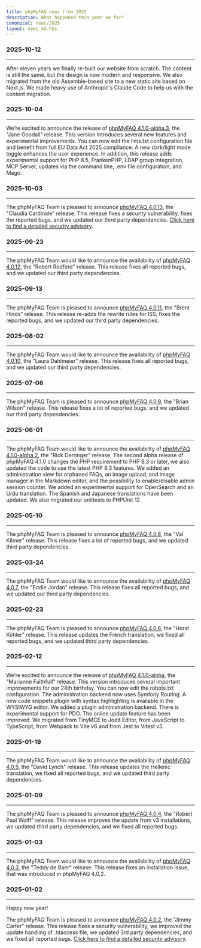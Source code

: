 ```yaml
---
title: phpMyFAQ news from 2025
description: What happened this year so far?
canonical: news/2025
layout: news_md.hbs
---
```


### 2025-10-12

---

After eleven years we finally re-built our website from scratch.
The content is still the same, but the design is now modern and responsive.
We also migrated from the old Assemble-based site to a new static site based on Next.js.
We made heavy use of Anthropic's Claude Code to help us with the content migration.

### 2025-10-04

---

We’re excited to announce the release of [phpMyFAQ 4.1.0-alpha.3](/download), the "Jane Goodall" release.
This version introduces several new features and experimental improvements.
You can now edit the llms.txt configuration file and benefit from full EU Data Act 2025 compliance.
A new dark/light mode toggle enhances the user experience.
In addition, this release adds experimental support for PHP 8.5, FrankenPHP, LDAP group integration, MCP Server,
updates via the command line, .env file configuration, and Mago.

### 2025-10-03

---

The phpMyFAQ Team is pleased to announce [phpMyFAQ 4.0.13](/download), the "Claudia Cardinale" release.
This release fixes a security vulnerability, fixes the reported bugs, and we updated our third party dependencies.
[Click here to find a detailed security advisory](/security/advisory-2025-10-03).

### 2025-09-23

---

The phpMyFAQ Team would like to announce the availability of [phpMyFAQ 4.0.12](/download),
the "Robert Redford" release.
This release fixes all reported bugs, and we updated our third party dependencies.

### 2025-09-13

---

The phpMyFAQ Team is pleased to announce [phpMyFAQ 4.0.11](/download), the "Brent Hinds" release.
This release re-adds the rewrite rules for ISS, fixes the reported bugs, and we updated our third party dependencies.

### 2025-08-02

---

The phpMyFAQ Team would like to announce the availability of [phpMyFAQ 4.0.10](/download), the "Laura Dahlmeier" release.
This release fixes all reported bugs, and we updated our third party dependencies.

### 2025-07-06

---

The phpMyFAQ Team is pleased to announce [phpMyFAQ 4.0.9](/download), the "Brian Wilson" release.
This release fixes a lot of reported bugs, and we updated our third party dependencies.

### 2025-06-01

---

The phpMyFAQ Team would like to announce the availability of [phpMyFAQ 4.1.0-alpha.2](/download),
the "Rick Derringer" release.
The second alpha release of phpMyFAQ 4.1.0 changes the PHP requirement to PHP 8.3 or later,
we also updated the code to use the latest PHP 8.3 features.
We added an administration view for orphaned FAQs, an image upload, and image manager in the Markdown editor, and
the possibility to enable/disable admin session counter.
We added an experimental support for OpenSearch and an Urdu translation.
The Spanish and Japanese translations have been updated.
We also migrated our unittests to PHPUnit 12.

### 2025-05-10

---

The phpMyFAQ Team is pleased to announce [phpMyFAQ 4.0.8](/download), the "Val Kilmer" release.
This release fixes a lot of reported bugs, and we updated third party dependencies.

### 2025-03-24

---

The phpMyFAQ Team would like to announce the availability of [phpMyFAQ 4.0.7](/download), the "Eddie Jordan" release.
This release fixes all reported bugs, and we updated our third party dependencies.

### 2025-02-23

---

The phpMyFAQ Team is pleased to announce [phpMyFAQ 4.0.6](/download), the "Horst Köhler" release.
This release updates the French translation, we fixed all reported bugs, and we updated third party dependencies.

### 2025-02-12

---

We’re excited to announce the release of [phpMyFAQ 4.1.0-alpha](/download), the "Marianne Faithfull" release.
This version introduces several important improvements for our 24th birthday.
You can now edit the robots.txt configuration. The administration backend now uses Symfony Routing.
A new code snippets plugin with syntax highlighting is available in the WYSIWYG editor.
We added a plugin administration backend. There is experimental support for PDO.
The online update feature has been improved. We migrated from TinyMCE to Jodit Editor, from JavaScript to TypeScript,
from Webpack to Vite v6 and from Jest to Vitest v3.

### 2025-01-19

---

The phpMyFAQ Team would like to announce the availability of [phpMyFAQ 4.0.5](/download), the "David Lynch" release.
This release updates the Hellenic translation, we fixed all reported bugs, and we updated third party dependencies.

### 2025-01-09

---

The phpMyFAQ Team is pleased to announce [phpMyFAQ 4.0.4](/download), the "Robert Paul Wolff" release.
This release improves the update from v3 installations,
we updated third party dependencies, and we fixed all reported bugs.

### 2025-01-03

---

The phpMyFAQ Team would like to announce the availability of [phpMyFAQ 4.0.3](/download), the "Teddy de Baer" release.
This release fixes an installation issue, that was introduced in phpMyFAQ 4.0.2.

### 2025-01-02

---

Happy new year!

The phpMyFAQ Team is pleased to announce [phpMyFAQ 4.0.2](/download), the "Jimmy Carter" release.
This release fixes a security vulnerability, we improved the update handling of .htaccess file, we updated 3rd party
dependencies, and we fixed all reported bugs.
[Click here to find a detailed security advisory](/security/advisory-2025-01-02).
